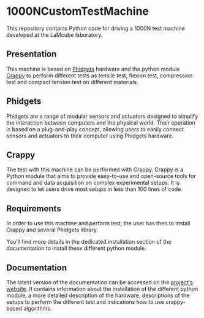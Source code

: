 # 1000NCustomTestMachine
This repository contains Python code for driving a 1000N test machine developed
at the LaMcube laboratory. 

Presentation 
------------

This machine is based on [Phidgets](https://www.phidgets.com/) hardware and the
python module [Crappy](https://crappy.readthedocs.io/en/stable/index.html) to 
perform different tests as tensile test, flexion test, compression test and 
compact tension test on different materials.

Phidgets
--------

Phidgets are a range of modular sensors and actuators designed to simplify the 
interaction between computers and the physical world. Their operation is based 
on a plug-and-play concept, allowing users to easily connect sensors and 
actuators to their computer using Phidgets hardware.

Crappy
------

The test with this machine can be performed with Crappy. Crappy is a Python 
module that aims to provide easy-to-use and open-source tools for command and 
data acquisition on complex experimental setups. It is designed to let users 
drive most setups in less than 100 lines of code. 

Requirements
------------

In order to use this machine and perform test, the user has then to install 
Crappy and several Phidgets library.

You'll find more details in the dedicated installation section of the 
documentation to install these different python module.

Documentation
-------------

The latest version of the documentation can be accessed on the [project's 
website](https://laboratoiremecaniquelille.github.io/1000NCustomTestMachine/). 
It contains information about the installation of the different python module,
a more detailed description of the hardware, descriptions of the setups to 
perform the different test and indications how to use crappy-based algorithms.
